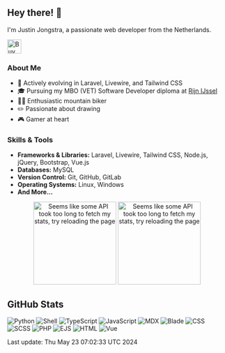 ## Hey there! 👋

I'm Justin Jongstra, a passionate web developer from the Netherlands.

<a href='https://ko-fi.com/justinjongstra' target='_blank'><img height='32' style='border:0px;height:32px;' src='https://cdn.ko-fi.com/cdn/kofi2.png?v=3' border='0' alt='Buy Me a Coffee at ko-fi.com' /></a> 
<br>

### About Me
- 🌱 Actively evolving in Laravel, Livewire, and Tailwind CSS
- 🎓 Pursuing my MBO (VET) Software Developer diploma at [Rijn IJssel](https://www.rijnijssel.nl/)
- 🚵‍♂️ Enthusiastic mountain biker
- ✏️ Passionate about drawing
- 🎮 Gamer at heart

### Skills & Tools
- **Frameworks & Libraries:** Laravel, Livewire, Tailwind CSS, Node.js, jQuery, Bootstrap, Vue.js
- **Databases:** MySQL
- **Version Control:** Git, GitHub, GitLab
- **Operating Systems:** Linux, Windows
- **And More...**


<p align="center">
  <img style="height: 190px;" src="https://github-readme-stats-sigma-two-42.vercel.app/api?username=Justin0122&show_icons=true&theme=outrun" alt="Seems like some API took too long to fetch my stats, try reloading the page"/>
  <img style="height: 190px;" src="https://github-readme-stats-sigma-two-42.vercel.app/api/top-langs/?username=Justin0122&layout=compact&theme=outrun" alt="Seems like some API took too long to fetch my stats, try reloading the page"/>
</p>
</p>



## GitHub Stats
![Python](https://img.shields.io/badge/Python-.16%25-blue)
![Shell](https://img.shields.io/badge/Shell-.33%25-blue)
![TypeScript](https://img.shields.io/badge/TypeScript-.01%25-blue)
![JavaScript](https://img.shields.io/badge/JavaScript-16.16%25-blue)
![MDX](https://img.shields.io/badge/MDX-2.27%25-blue)
![Blade](https://img.shields.io/badge/Blade-23.65%25-blue)
![CSS](https://img.shields.io/badge/CSS-2.07%25-blue)
![SCSS](https://img.shields.io/badge/SCSS-1.98%25-blue)
![PHP](https://img.shields.io/badge/PHP-51.74%25-blue)
![EJS](https://img.shields.io/badge/EJS-.73%25-blue)
![HTML](https://img.shields.io/badge/HTML-.09%25-blue)
![Vue](https://img.shields.io/badge/Vue-.74%25-blue)

Last update: Thu May 23 07:02:33 UTC 2024

